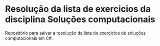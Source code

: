 # Resolução da lista de exercicios da disciplina Soluções computacionais

Repositório para salvar a resolução da lista de exercicios de soluções computacionais em C#.
